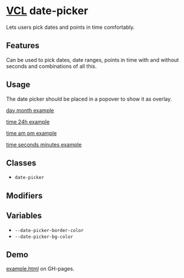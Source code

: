# [VCL](https://vcl.github.io/) date-picker

Lets users pick dates and points in time comfortably.

## Features

Can be used to pick dates, date ranges, points in time with and without seconds
and combinations of all this.

## Usage

The date picker should be placed in a popover to show it as overlay.

[day month example](/demo/example-day-month.html)

[time 24h example](/demo/example-time-24h.html)

[time am pm example](/demo/example-time-am-pm.html)

[time seconds minutes example](/demo/example-time-seconds-minutes.html)

## Classes

- `date-picker`

## Modifiers

## Variables

- `--date-picker-border-color`
- `--date-picker-bg-color`

## Demo

[example.html](/demo/example.html) on GH-pages.
